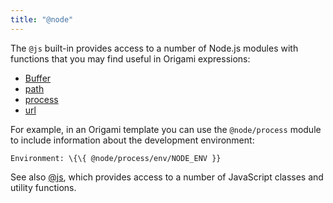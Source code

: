```yaml
---
title: "@node"
---
```


The `@js` built-in provides access to a number of Node.js modules with functions that you may find useful in Origami expressions:

- [Buffer](https://nodejs.org/dist/latest-v19.x/docs/api/buffer.html)
- [path](https://nodejs.org/dist/latest-v19.x/docs/api/path.html)
- [process](https://nodejs.org/dist/latest-v19.x/docs/api/process.html)
- [url](https://nodejs.org/dist/latest-v19.x/docs/api/url.html)

For example, in an Origami template you can use the `@node/process` module to include information about the development environment:

```
Environment: \{\{ @node/process/env/NODE_ENV }}
```

See also [@js](@js.html), which provides access to a number of JavaScript classes and utility functions.
